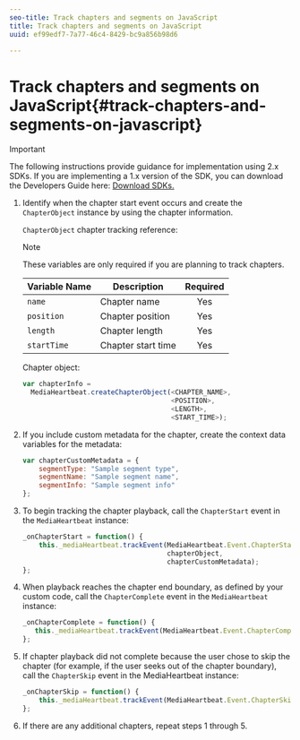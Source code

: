 ```yaml
---
seo-title: Track chapters and segments on JavaScript
title: Track chapters and segments on JavaScript
uuid: ef99edf7-7a77-46c4-8429-bc9a856b98d6

---
```


# Track chapters and segments on JavaScript{#track-chapters-and-segments-on-javascript}

>[!IMPORTANT]
>
>The following instructions provide guidance for implementation using 2.x SDKs. If you are implementing a 1.x version of the SDK, you can download the Developers Guide here: [Download SDKs.](/help/sdk-implement/download-sdks.md)

1. Identify when the chapter start event occurs and create the `ChapterObject` instance by using the chapter information.

    `ChapterObject` chapter tracking reference:  
 
    >[!NOTE]
    >
    >These variables are only required if you are planning to track chapters.
 
    | Variable Name | Description | Required |
    | --- | --- | :---: |
    | `name` | Chapter name | Yes |
    | `position` | Chapter position | Yes |
    | `length` | Chapter length | Yes |
    | `startTime` | Chapter start time | Yes |
 
    Chapter object: 
 
    ```js
    var chapterInfo =  
      MediaHeartbeat.createChapterObject(<CHAPTER_NAME>,  
                                         <POSITION>,  
                                         <LENGTH>,  
                                         <START_TIME>);
    ```

1. If you include custom metadata for the chapter, create the context data variables for the metadata: 

    ```js
    var chapterCustomMetadata = { 
        segmentType: "Sample segment type",  
        segmentName: "Sample segment name",  
        segmentInfo: "Sample segment info" 
    };
    ```

1. To begin tracking the chapter playback, call the `ChapterStart` event in the `MediaHeartbeat` instance: 

    ```js
    _onChapterStart = function() { 
        this._mediaHeartbeat.trackEvent(MediaHeartbeat.Event.ChapterStart,  
                                        chapterObject,  
                                        chapterCustomMetadata); 
    };
    ```

1. When playback reaches the chapter end boundary, as defined by your custom code, call the `ChapterComplete` event in the `MediaHeartbeat` instance: 

    ```js
    _onChapterComplete = function() { 
       this._mediaHeartbeat.trackEvent(MediaHeartbeat.Event.ChapterComplete); 
    };
    ```

1. If chapter playback did not complete because the user chose to skip the chapter (for example, if the user seeks out of the chapter boundary), call the `ChapterSkip` event in the MediaHeartbeat instance: 

    ```js
    _onChapterSkip = function() { 
        this._mediaHeartbeat.trackEvent(MediaHeartbeat.Event.ChapterSkip); 
    };
    ```

1. If there are any additional chapters, repeat steps 1 through 5.

